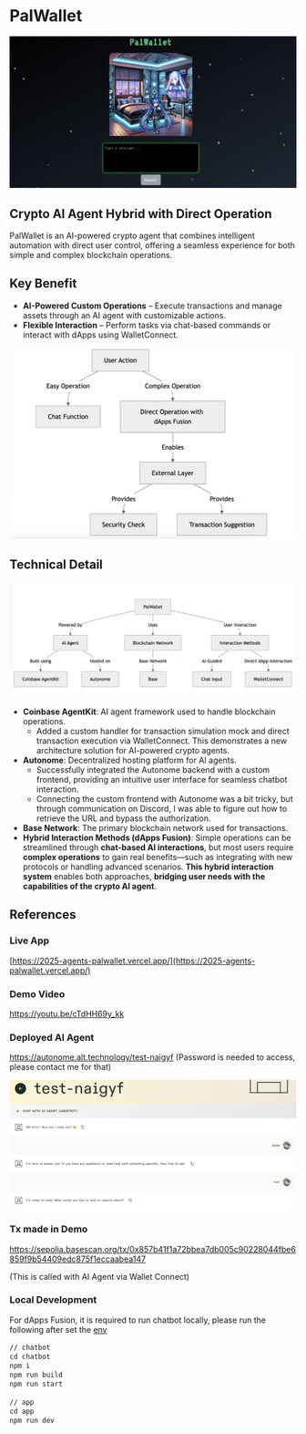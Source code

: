 # PalWallet

![top](./docs/top.png)

## Crypto AI Agent Hybrid with Direct Operation

PalWallet is an AI-powered crypto agent that combines intelligent automation with direct user control, offering a seamless experience for both simple and complex blockchain operations.

## Key Benefit

- **AI-Powered Custom Operations** – Execute transactions and manage assets through an AI agent with customizable actions.
- **Flexible Interaction** – Perform tasks via chat-based commands or interact with dApps using WalletConnect.

![flow](./app/public/flow.png)

## Technical Detail

![architecture](./app/public/architecture.png)

- **Coinbase AgentKit**: AI agent framework used to handle blockchain operations.
  - Added a custom handler for transaction simulation mock and direct transaction execution via WalletConnect. This demonstrates a new architecture solution for AI-powered crypto agents.
- **Autonome**: Decentralized hosting platform for AI agents.
  - Successfully integrated the Autonome backend with a custom frontend, providing an intuitive user interface for seamless chatbot interaction.
  - Connecting the custom frontend with Autonome was a bit tricky, but through communication on Discord, I was able to figure out how to retrieve the URL and bypass the authorization.
- **Base Network**: The primary blockchain network used for transactions.
- **Hybrid Interaction Methods (dApps Fusion)**: Simple operations can be streamlined through **chat-based AI interactions**, but most users require **complex operations** to gain real benefits—such as integrating with new protocols or handling advanced scenarios. **This hybrid interaction system** enables both approaches, **bridging user needs with the capabilities of the crypto AI agent**.

## References

### Live App

[https://2025-agents-palwallet.vercel.app/](https://2025-agents-palwallet.vercel.app/)

### Demo Video

https://youtu.be/cTdHH69y_kk

### Deployed AI Agent

https://autonome.alt.technology/test-naigyf (Password is needed to access, please contact me for that)

![deployed](./docs/deployed.png)

### Tx made in Demo

https://sepolia.basescan.org/tx/0x857b41f1a72bbea7db005c90228044fbe6859f9b54409edc875f1eccaabea147

(This is called with AI Agent via Wallet Connect)

### Local Development

For dApps Fusion, it is required to run chatbot locally, please run the following after set the [env](https://github.com/taijusanagi/2025-agents-palwallet/blob/main/chatbot/.env.sample)

```
// chatbot
cd chatbot
npm i
npm run build
npm run start

// app
cd app
npm run dev
```
